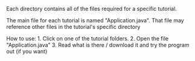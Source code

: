 Each directory contains all of the files required for a specific tutorial.

The main file for each tutorial is named "Application.java". That file may reference other files in the tutorial's specific directory

How to use:
     1. Click on one of the tutorial folders.
     2. Open the file "Application.java"
     3. Read what is there / download it and try the program out (if you want)
